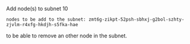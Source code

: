 Add node(s) to subnet 10

    nodes to be add to the subnet: zmt6g-zikpt-52psh-sbhxj-g2bol-szhty-zjvlm-r4xfg-hkdjh-s5fka-hae
   
to be able to remove an other node in the subnet.
